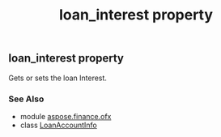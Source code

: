 ﻿---
title: loan_interest property
second_title: Aspose.Finance for Python via .NET API References
description: 
type: docs
weight: 90
url: /python-net/aspose.finance.ofx/loanaccountinfo/loan_interest/
is_root: false
---

## loan_interest property


Gets or sets the loan Interest.

### See Also
* module [aspose.finance.ofx](../../)
* class [LoanAccountInfo](/finance/python-net/aspose.finance.ofx/loanaccountinfo)
